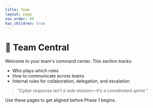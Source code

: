 ```yaml
---
title: Team
layout: page
nav_order: 99
has_children: true
---
```


# 👥 Team Central

Welcome to your team's command center. This section tracks:
- Who plays which roles
- How to communicate across teams
- Internal rules for collaboration, delegation, and escalation

> _“Cyber response isn’t a solo mission—it’s a coordinated sprint.”_

Use these pages to get aligned before Phase 1 begins.

